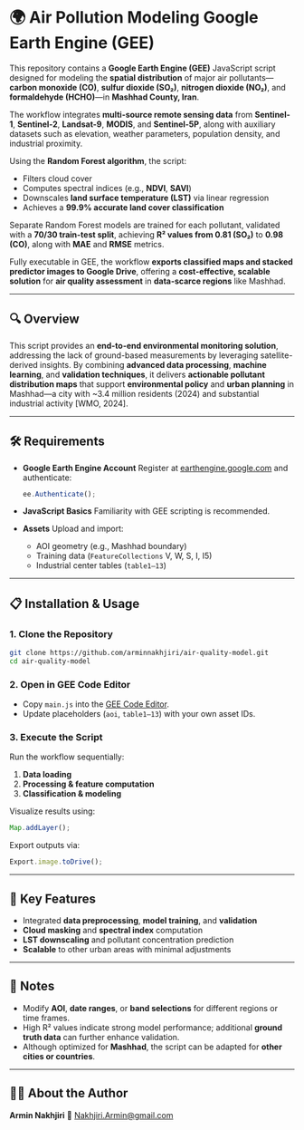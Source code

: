 # 🌍 Air Pollution Modeling Google Earth Engine (GEE)

This repository contains a **Google Earth Engine (GEE)** JavaScript script designed for modeling the **spatial distribution** of major air pollutants—**carbon monoxide (CO)**, **sulfur dioxide (SO₂)**, **nitrogen dioxide (NO₂)**, and **formaldehyde (HCHO)**—in **Mashhad County, Iran**.

The workflow integrates **multi-source remote sensing data** from **Sentinel-1**, **Sentinel-2**, **Landsat-9**, **MODIS**, and **Sentinel-5P**, along with auxiliary datasets such as elevation, weather parameters, population density, and industrial proximity.

Using the **Random Forest algorithm**, the script:

* Filters cloud cover
* Computes spectral indices (e.g., **NDVI**, **SAVI**)
* Downscales **land surface temperature (LST)** via linear regression
* Achieves a **99.9% accurate land cover classification**

Separate Random Forest models are trained for each pollutant, validated with a **70/30 train-test split**, achieving **R² values from 0.81 (SO₂)** to **0.98 (CO)**, along with **MAE** and **RMSE** metrics.

Fully executable in GEE, the workflow **exports classified maps and stacked predictor images to Google Drive**, offering a **cost-effective, scalable solution** for **air quality assessment** in **data-scarce regions** like Mashhad.

---

## 🔍 Overview

This script provides an **end-to-end environmental monitoring solution**, addressing the lack of ground-based measurements by leveraging satellite-derived insights.
By combining **advanced data processing**, **machine learning**, and **validation techniques**, it delivers **actionable pollutant distribution maps** that support **environmental policy** and **urban planning** in Mashhad—a city with ~3.4 million residents (2024) and substantial industrial activity [WMO, 2024].

---

## 🛠 Requirements

* **Google Earth Engine Account**
  Register at [earthengine.google.com](https://earthengine.google.com) and authenticate:

  ```js
  ee.Authenticate();
  ```
* **JavaScript Basics**
  Familiarity with GEE scripting is recommended.
* **Assets**
  Upload and import:

  * AOI geometry (e.g., Mashhad boundary)
  * Training data (`FeatureCollections` V, W, S, I, I5)
  * Industrial center tables (`table1–13`)

---

## 📋 Installation & Usage

### 1. Clone the Repository

```bash
git clone https://github.com/arminnakhjiri/air-quality-model.git
cd air-quality-model
```

### 2. Open in GEE Code Editor

* Copy `main.js` into the [GEE Code Editor](https://code.earthengine.google.com).
* Update placeholders (`aoi`, `table1–13`) with your own asset IDs.

### 3. Execute the Script

Run the workflow sequentially:

1. **Data loading**
2. **Processing & feature computation**
3. **Classification & modeling**

Visualize results using:

```js
Map.addLayer();
```

Export outputs via:

```js
Export.image.toDrive();
```

---

## 🌱 Key Features

* Integrated **data preprocessing**, **model training**, and **validation**
* **Cloud masking** and **spectral index** computation
* **LST downscaling** and pollutant concentration prediction
* **Scalable** to other urban areas with minimal adjustments

---

## 📌 Notes

* Modify **AOI**, **date ranges**, or **band selections** for different regions or time frames.
* High R² values indicate strong model performance; additional **ground truth data** can further enhance validation.
* Although optimized for **Mashhad**, the script can be adapted for **other cities or countries**.

---

## 🧑‍🏫 About the Author

**Armin Nakhjiri**
📧 [Nakhjiri.Armin@gmail.com](mailto:Nakhjiri.Armin@gmail.com)
